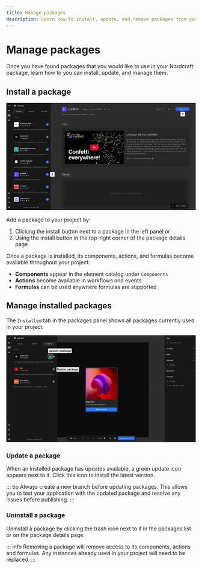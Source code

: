 ```yaml
---
title: Manage packages
description: Learn how to install, update, and remove packages from your Nordcraft project using the built-in package manager.
---
```


# Manage packages

Once you have found packages that you would like to use in your Nordcraft package, learn how to you can install, update, and manage them.

## Install a package

![Install a package|16/9](install-a-package.webp)

Add a package to your project by:

1. Clicking the install button next to a package in the left panel or
2. Using the install button in the top-right corner of the package details page

Once a package is installed, its components, actions, and formulas become available throughout your project:

- **Components** appear in the element catalog under `Components`
- **Actions** become available in workflows and events
- **Formulas** can be used anywhere formulas are supported

## Manage installed packages

The `Installed` tab in the packages panel shows all packages currently used in your project.

![Installed packages|16/9](update-a-package.webp)

### Update a package

When an installed package has updates available, a green update icon appears next to it. Click this icon to install the latest version.

::: tip
Always create a new branch before updating packages. This allows you to test your application with the updated package and resolve any issues before publishing.
:::

### Uninstall a package

Uninstall a package by clicking the trash icon next to it in the packages list or on the package details page.

::: info
Removing a package will remove access to its components, actions and formulas. Any instances already used in your project will need to be replaced.
:::
